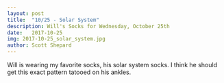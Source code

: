 ```yaml
---
layout: post
title:  "10/25 - Solar System"
description: Will's Socks for Wednesday, October 25th
date:   2017-10-25
img: 2017-10-25_solar_system.jpg
author: Scott Shepard
---
```


Will is wearing my favorite socks, his solar system socks. I think he should 
get this exact pattern tatooed on his ankles.
